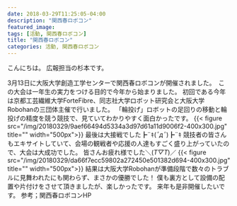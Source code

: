 ```yaml
---
date: 2018-03-29T11:25:05-04:00
description: "関西春ロボコン"
featured_image: 
tags: [活動, 関西春ロボコン]
title: "関西春ロボコン"
categories: 活動, 関西春ロボコン
---
```


こんにちは。
広報担当の杉本です。
 
3月13日に大阪大学創造工学センターで関西春ロボコンが開催されました。　この大会は一年生の実力をつける目的で今年から始まりました。
初回である今年は京都工芸繊維大学ForteFibre、同志社大学ロボット研究会と大阪大学Robohanの三団体主催で行いました。
「輪投げ」ロボットの足回りの移動と輪投げの精度を競う競技で、見ていてわかりやすく面白かったです。
 {{< figure src="/img/20180329/9aef66494d5334a3d97d61a11d9006f2-400x300.jpg" title="" width="500px">}}
最後は大接戦でした┣¨ｷ(*ﾟдﾟ*)┣¨ｷ
競技者の皆さんもエキサイトしていて、会場の観戦者や応援の人達もすごく盛り上がっていたので、大会は大成功でした。
皆さんお疲れ様でした＼(*T▽T*)／
{{< figure src="/img/20180329/da66f7ecc59802a272450e501382d694-400x300.jpg" title="" width="500px">}}
結果は大阪大学Robohanが準備段階で数々のトラブルに見舞われたにも関わらず、まさかの優勝でした！
僕も裏方として設備の配置や片付けをさせて頂きましたが、楽しかったです。
来年も是非開催したいです。
参考；関西春ロボコンHP
